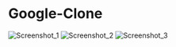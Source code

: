# Google-Clone


![Screenshot_1](https://user-images.githubusercontent.com/96000792/170532782-1ca88998-063d-4631-b899-c769e76d380c.png)
![Screenshot_2](https://user-images.githubusercontent.com/96000792/170532795-2ef6a315-643f-41c8-8b14-25ae11b095c8.png)
![Screenshot_3](https://user-images.githubusercontent.com/96000792/170532802-fd82d15a-1b0c-4794-b235-8c52cdf2136c.png)
